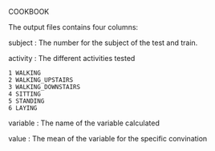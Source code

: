 COOKBOOK

The output files contains four columns:

subject : The number for the subject of the test and train. 

activity : The different activities tested

    1 WALKING
    2 WALKING_UPSTAIRS
    3 WALKING_DOWNSTAIRS
    4 SITTING
    5 STANDING
    6 LAYING
variable : The name of the variable calculated

value : The mean of the variable for the specific convination